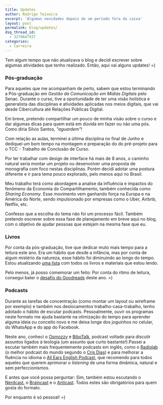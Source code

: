 ```yaml
---
title: Updates
author: Rodrigo Teixeira
excerpt: 'Algumas novidades depois de um período fora da caixa'
layout: post
permalink: blog/updates/
dsq_thread_id:
  - 3279847937
categories:
  - Carreira
---
```


Tem algum tempo que não atualizava o blog e decidi escrever sobre algumas atividades que tenho realizado. Então, aqui vai alguns updates! =)

### Pós-graduação

Para aqueles que me acompanham de perto, sabem que estou terminando a Pós-graduação em _Gestão da Comunicação em Mídias Digitais_ pelo Senac. Durante o curso, tive a oportunidade de ter uma visão holística e generalista das disciplinas e atividades aplicadas nos meios digitais, que vai desde Cibercultura até Relações Públicas Digital. 

Em breve, pretendo compartilhar um pouco de minha visão sobre o curso e dar algumas dicas para quem está em dúvida em fazer ou não uma pós. Como diria Silvio Santos, _"aguardem"_!

Com relação as aulas, terminei a última disciplina no final de Junho e dediquei um bom tempo na montagem e preparação do do pré-projeto para o TCC - Trabalho de Conclusão de Curso.

Por ter trabalhar com design de interface há mais de 8 anos, o caminho natural seria montar um projeto ou desenvolver uma proposta de monografia com foco nestas disciplinas. Porém decidi adotar uma postura diferente e ir para tema pouco explorado, pelo menos aqui no Brasil. 

Meu trabalho terá como abordagem a analise da influência e impactos do fenômeno da Economia do Compartilhamento, também conhecida como _Sharing Economy_. Esse movimento vem ganhando força na Europa e na América do Norte, sendo impulsionado por empresas como o Uber, Airbnb, Netflix, etc. 

Confesso que a escolha do tema não foi um processo fácil. Também pretendo escrever sobre essa fase de planejamento em breve aqui no blog, com o objetivo de ajudar pessoas que estejam na mesma fase que eu. 

### Livros

Por conta da pós-graduação, tive que dedicar muto mais tempo para a leitura este ano. Era um hábito que desde a infância, mas por conta de algum mistério da natureza, esse hábito foi diminuindo ao longo do tempo. Estou atualizando [uma lista](/blog/livros-2015/) com todos os livros e materiais que estou lendo.

Pelo menos, já posso comemorar um feito: Por conta do ritmo de leitura, consegui bater o [desafio do Goodreads](https://www.goodreads.com/user_challenges/2265573) deste ano. =) 

### Podcasts

Durante as tarefas de concentração (como montar um layout ou wireframe por exemplo) e também nos deslocamentos trabalho-casa-trabalho, tenho adotado o hábito de escutar podcasts. Pessoalmente, ouvir os programas neste formato me ajuda bastante na otimização do tempo para aprender alguma ideia ou conceito novo e me deixa longe dos joguinhos no celular, do WhatsApp e do app do Facebook. 

Neste ano, conheci o [Osmozzy](http://osmozzy.com.br/) e [BiboTalk](http://bibotalk.com/categoria/podcast/), podcast voltado para discutir assuntos ligados à teologia (um assunto que curto bastante!).Passei a escutar também mais frequentemente podcasts em inglês, como o [Radiolab](http://www.radiolab.org/) (o melhor podcast do mundo segundo o [Cris Dias](https://twitter.com/crisdias)) e para melhorar a fluência no idioma o [All Ears English Podcast](http://allearsenglish.com/), que recomendo para todos aqueles que querem aprimorar o _listening_ de uma forma dinâmica, natural e sem perfeccionismos.

E antes que você possa perguntar: Sim, também estou escutando o [Nerdcast](http://jovemnerd.com.br/categoria/nerdcast/), o [Braincast](http://www.b9.com.br/podcasts/braincast/) e o [Anticast](http://www.b9.com.br/podcasts/anticast/). Todos estes são obrigatórios para quem gosta do formato. 

Por enquanto é só pessoal! =)
